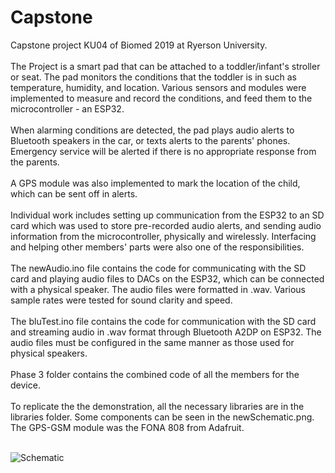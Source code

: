 # Capstone
Capstone project KU04 of Biomed 2019 at Ryerson University. <br><br>
The Project is a smart pad that can be attached to a toddler/infant's stroller or seat. The pad monitors the conditions that the toddler is in such as temperature, humidity, and location. Various sensors and modules were implemented to measure and record the conditions, and feed them to the microcontroller - an ESP32. <br><br>
 When alarming conditions are detected, the pad plays audio alerts to Bluetooth speakers in the car, or texts alerts to the parents' phones. Emergency service will be alerted if there is no appropriate response from the parents. <br><br>
A GPS module was also implemented to mark the location of the child, which can be sent off in alerts. <br><br>
Individual work includes setting up communication from the ESP32 to an SD card which was used to store pre-recorded audio alerts, and sending audio information from the microcontroller, physically and wirelessly. Interfacing and helping other members' parts were also one of the responsibilities. <br><br>
The newAudio.ino file contains the code for communicating with the SD card and playing audio files to DACs on the ESP32, which can be connected with a physical speaker. The audio files were formatted in .wav. Various sample rates were tested for sound clarity and speed. <br><br>
The bluTest.ino file contains the code for communication with the SD card and streaming audio in .wav format through Bluetooth A2DP on ESP32. The audio files must be configured in the same manner as those used for physical speakers. <br><br>
Phase 3 folder contains the combined code of all the members for the device. <br><br>
To replicate the the demonstration, all the necessary libraries are in the libraries folder. Some components can be seen in the newSchematic.png. The GPS-GSM module was the FONA 808 from Adafruit. <br><br>

![Schematic](https://raw.githubusercontent.com/ltloc115/Capstone/master/img.png)
